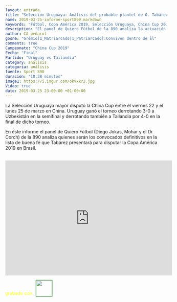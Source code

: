 ```yaml
---
layout: entrada
title: "Selección Uruguaya: Análisis del probable plantel de O. Tabárez para la Copa America"
name: 2019-03-25-informe-sport890.markdown
keywords: "Fútbol, Copa América 2019, Selección Uruguaya, China Cup 2019, Análisis, Video"
description: "El panel de Quiero Fútbol de la 890 analiza la actuación de Uruguay en la China Cup y la probable lista de buena fé para la Copa América 2019 a disputarse en Brasil"
author: CA peñarol
gosne: "Grêmio[1_Matriarcado|1_Patriarcado]:Conviven dentro de Êl"
comments: true
Campeonato: "China Cup 2019"
Fecha: "Final"
Partido: "Uruguay vs Tailandia"
category: análisis
categoria: análisis
fuente: Sport 890
duracion: "18:38 minutos"
image1: https://i.imgur.com/okVxkrJ.jpg
Video: true
date: 2019-03-25 23:00:00 +01:00:00
---
```


La Selección Uruguaya mayor disputó la China Cup entre el viernes 22 y el lunes 25 de marzo en China. Uruguay ganó el torneo derrotando 3-0 a Uzbekistán en la semifinal y derrotando también a Tailandia por 4-0 en la final de dicho torneo.

En éste informe el panel de Quiero Fútbol (Diego Jokas, Mohar y el Dr Corch) de la 890 analiza quienes serán los convocados definitivos en la lista de buena fé que Tabárez presentará para disputar la Copa América 2019 en Brasil.

<br>

<iframe width="521" height="360" src="https://www.youtube.com/embed/kwM46jPVfw0" frameborder="0" allow="accelerometer; autoplay; encrypted-media; gyroscope; picture-in-picture" allowfullscreen></iframe>

<span style="color:yellow;">grabado con</span> <a href="http://ffmpeg.org"><img src="{{ site.url }}/images/ffmpeg.png" width="50px" style="border:1px solid green;vertical-align: sub;margin-left:7px;"></a>
